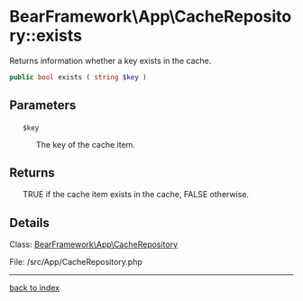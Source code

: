 # BearFramework\App\CacheRepository::exists

Returns information whether a key exists in the cache.

```php
public bool exists ( string $key )
```

## Parameters

&nbsp;&nbsp;&nbsp;&nbsp;&nbsp;&nbsp;`$key`

&nbsp;&nbsp;&nbsp;&nbsp;&nbsp;&nbsp;&nbsp;&nbsp;&nbsp;&nbsp;&nbsp;&nbsp;The key of the cache item.

## Returns

&nbsp;&nbsp;&nbsp;&nbsp;&nbsp;&nbsp;TRUE if the cache item exists in the cache, FALSE otherwise.

## Details

Class: [BearFramework\App\CacheRepository](bearframework.app.cacherepository.class.md)

File: /src/App/CacheRepository.php

---

[back to index](index.md)

